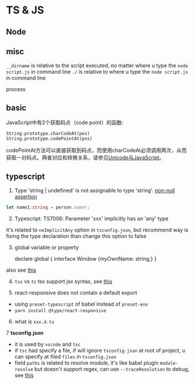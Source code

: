 # TS & JS

## Node

## misc
`__dirname` is relative to the script executed, no matter where u  type the `node script.js` in command line
`./` is relative to where u  type the `node script.js` in command line

process

## basic
JavaScript中有2个获取码点（code point）的函数:

`String.prototype.charCodeAt(pos)`  
`String.prototype.codePointAt(pos)`  

codePointAt方法可以直接获取到码点，而使用charCodeAt必须调用两次，从而获取一对码点。两者对应和转换关系，请参见[Unicode与JavaScript](http://www.ruanyifeng.com/blog/2014/12/unicode.html)。

## typescript
1. Type 'string | undefined' is not assignable to type 'string'.
[ non-null assertion](https://stackoverflow.com/questions/54496398/typescript-type-string-undefined-is-not-assignable-to-type-string)
```ts
let name1:string = person.name!; 

```
2. Typescript: TS7006: Parameter 'xxx' implicitly has an 'any' type

it's related to `noImplicitAny` option in `tsconfig.json`, but recommend way is fixing the type declaration than change this option to false

3. global variable or property  

    declare global {
      interface Window {myOwnName: string;}
    }

also see [this](https://mariusschulz.com/blog/declaring-global-variables-in-typescript)

4. `tsx` vs `ts`
tsx support jsx syntax, see [this](https://stackoverflow.com/questions/34224007/is-there-any-downside-to-using-tsx-instead-of-ts-all-the-times-in-typescript)

5. react-responsive does not contain a default export
- using `preset-typescript` of babel instead of `preset-env`
- `yarn install @type/react-responsive`

6. what is `xxx.d.ts`

7 **tsconfig.json**
- it is used by `vscode` and `tsc`
- if `tsc` had specify a file, if will ignore `tsconfig.json` at root of project, u can specify at filed `files` in `tsconfig.json`
- field `paths` is related to resolve module, it's like babel plugin `module-resolve` but doesn't support regex, can use `--traceResolution` to debug, see [this](https://www.tslang.cn/docs/handbook/module-resolution.html)
